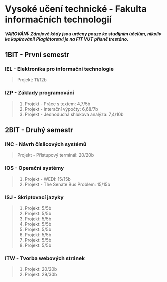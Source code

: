 # Vysoké učení technické - Fakulta informačních technologií

##### VAROVÁNÍ: Zdrojové kódy jsou určeny pouze ke studijním účelům, nikoliv ke kopírování! Plagiátorství je na FIT VUT přísně trestáno.

## 1BIT - První semestr
### IEL - Elektronika pro informační technologie
>Projekt: 11/12b  

### IZP - Základy programování
>1. Projekt - Práce s textem: 4,7/5b  
>2. Projekt - Interační výpočty: 6,68/7b  
>3. Projekt - Jednoduchá shluková analýza: 7,4/10b  

## 2BIT - Druhý semestr

### INC - Návrh číslicových systémů
>Projekt - Přístupový terminál: 20/20b
### IOS - Operační systémy
>1. Projekt - WEDI: 15/15b  
>2. Projekt - The Senate Bus Problem: 15/15b
### ISJ - Skriptovací jazyky
>1. Projekt: 5/5b  
>2. Projekt: 5/5b  
>3. Projekt: 5/5b  
>4. Projekt: 5/5b  
>5. Projekt: 5/5b  
>6. Projekt: 5/5b  
>7. Projekt: 5/5b  
>8. Projekt: 5/5b  
### ITW - Tvorba webových stránek
>1. Projekt: 20/20b  
>2. Projekt: 29/30b  

